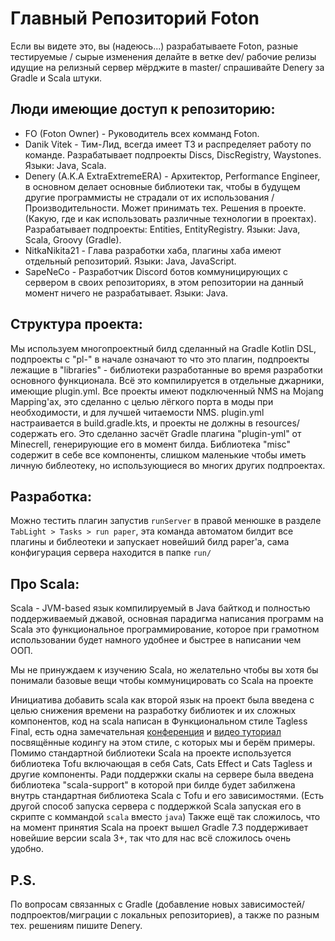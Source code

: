 # Главный Репозиторий Foton
Если вы видете это, вы (надеюсь...) разрабатываете Foton, разные тестируемые / сырые изменения делайте в ветке dev/ рабочие релизы идущие на релизный сервер мёрджите в master/
спрашивайте Denery за Gradle и Scala штуки.

Люди имеющие доступ к репозиторию:
------
- FO (Foton Owner) - Руководитель всех комманд Foton.
- Danik Vitek - Тим-Лид, всегда имеет ТЗ и распределяет работу по команде. Разрабатывает подпроекты Discs, DiscRegistry, Waystones. Языки: Java, Scala.
- Denery (A.K.A ExtraExtremeERA) - Архитектор, Performance Engineer, в основном делает основные библиотеки так, чтобы в будущем другие программисты не страдали от их использования / Производительности. Может принимать тех. Решения в проекте. (Какую, где и как использовать различные технологии в проектах). Разрабатывает подпроекты: Entities, EntityRegistry. Языки: Java, Scala, Groovy (Gradle).
- NitkaNikita21 - Глава разработки хаба, плагины хаба имеют отдельный репозиторий. Языки: Java, JavaScript.
- SapeNeCo - Разработчик Discord ботов коммуницирующих с сервером в своих репозиториях, в этом репозитории на данный момент ничего не разрабатывает. Языки: Java.

Структура проекта:
-------
Мы используем многопроектный билд сделанный на Gradle Kotlin DSL, подпроекты с "pl-" в начале означают то что это плагин, 
подпроекты лежащие в "libraries" - библиотеки разработанные во время разработки основного функционала.
Всё это компилируется в отдельные джарники, имеющие plugin.yml. Все проекты имеют подключенный NMS на Mojang Mapping'ах,
это сделанно с целью лёгкого порта в моды при необходимости, и для лучшей читаемости NMS.
plugin.yml настраивается в build.gradle.kts, и проекты не должны в resources/ содержать его. Это сделанно засчёт
Gradle плагина "plugin-yml" от Minecrell, генерирующие его в момент билда. Библиотека "misc" содержит в себе
все компоненты, слишком маленькие чтобы иметь личную библеотеку, но использующиеся во многих других подпроектах.

Разработка:
------
Можно тестить плагин запустив ```runServer``` в правой менюшке в разделе ```TabLight > Tasks > run paper```, эта команда автоматом билдит все плагины и библеотеки и запускает новейший билд paper'а, сама конфигурация сервера находится в папке ```run/```

Про Scala:
-------
Scala - JVM-based язык компилируемый в Java байткод и полностью поддерживаемый джавой, основная парадигма написания программ на Scala это
функциональное программирование, которое при грамотном использовании будет намного удобнее и быстрее в написании чем ООП.

Мы не принуждаем к изучению Scala, но желательно чтобы вы хотя бы понимали базовые вещи чтобы коммуницировать со Scala на проекте

Инициатива добавить scala как второй язык на проект была введена с целью снижения времени на разработку библиотек и их сложных компонентов,
код на scala написан в Функциональном стиле Tagless Final, есть одна замечательная [конференция](https://www.youtube.com/watch?v=sWEtnq0ReZA&t=2024s) и [видео туториал](https://www.youtube.com/watch?v=ZNK57IXgr3M) посвящённые кодингу на этом стиле,
с которых мы и берём примеры. Помимо стандартной библиотеки Scala на проекте используется библиотека Tofu включающая в себя Cats, Cats Effect и Cats Tagless и другие компоненты. Ради поддержки скалы на сервере была введена библиотека "scala-support" в которой при билде будет забилжена внутрь стандартная библиотека Scala с Tofu и его зависимостями. (Есть другой способ запуска сервера с поддержкой Scala запуская его в скрипте с коммандой ```scala``` вместо ```java```) Также ещё так сложилось, что на момент принятия Scala на проект вышел Gradle 7.3 поддерживает новейшие версии scala 3+, так что для нас всё сложилось очень удобно.

P.S.
-------
По вопросам связанных с Gradle (добавление новых зависимостей/подпроектов/миграции с локальных репозиториев), а также по разным тех. решениям пишите Denery.
